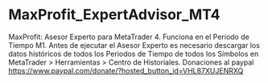 # MaxProfit_ExpertAdvisor_MT4
MaxProfit: Asesor Experto para MetaTrader 4. Funciona en el Periodo de Tiempo M1. Antes de ejecutar el Asesor Experto es necesario descargar los datos históricos de todos los Periodos de Tiempo de todos los Símbolos en MetaTrader > Herramientas > Centro de Historiales. Donaciones al paypal https://www.paypal.com/donate/?hosted_button_id=VHL87XUJENRXQ
